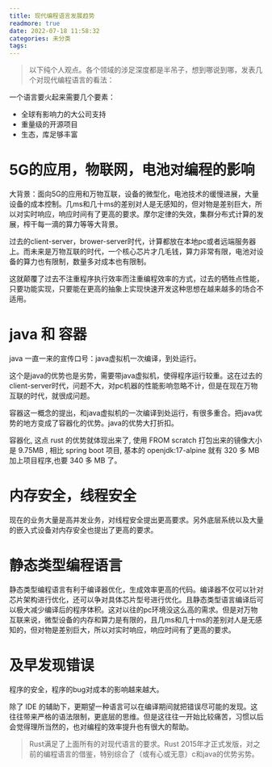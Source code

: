 ```yaml
---
title: 现代编程语言发展趋势
readmore: true
date: 2022-07-18 11:58:32
categories: 未分类
tags:
---
```


> 以下纯个人观点。各个领域的涉足深度都是半吊子，想到哪说到哪，发表几个对现代编程语言的看法：

一个语言要火起来需要几个要素：
* 全球有影响力的大公司支持
* 重量级的开源项目
* 生态，库足够丰富

# 5G的应用，物联网，电池对编程的影响

大背景：面向5G的应用和万物互联，设备的微型化，电池技术的缓慢进展，大量设备的成本控制。几ms和几十ms的差别对人是无感知的，但对物是差别巨大，所以对实时响应，响应时间有了更高的要求。摩尔定律的失效，集群分布式计算的发展，榨干每一滴的算力等等大背景。

过去的client-server，brower-server时代，计算都放在本地pc或者远端服务器上。而未来是万物互联的时代，一个核心芯片才几毛钱，算力非常有限，电池对设备的算力也有限制，数量多对成本也有限制。

这就颠覆了过去不注重程序执行效率而注重编程效率的方式，过去的牺牲点性能，只要功能实现，只要能在更高的抽象上实现快速开发这种思想在越来越多的场合不适用。

# java 和 容器

java 一直一来的宣传口号：java虚拟机一次编译，到处运行。

这个是java的优势也是劣势，需要带java虚拟机，使得程序运行较重。这在过去的client-server时代，问题不大，对pc机器的性能影响忽略不计，但是在现在万物互联的时代，就很成问题。

容器这一概念的提出，和java虚拟机的一次编译到处运行，有很多重合。把java优势的地方变成了容器化的优势。java的优势大打折扣。

容器化, 这点 rust 的优势就体现出来了, 使用 FROM scratch 打包出来的镜像大小是 9.75MB , 相比 spring boot 项目, 基本的 openjdk:17-alpine 就有 320 多 MB 加上项目程序,也要 340 多 MB 了。

# 内存安全，线程安全

现在的业务大量是高并发业务，对线程安全提出更高要求。另外底层系统以及大量的嵌入式设备对内存安全也提出了更高的要求。

# 静态类型编程语言

静态类型编程语言有利于编译器优化，生成效率更高的代码。编译器不仅可以针对芯片架构进行优化，还可以争对具体芯片型号进行优化。且静态类型语言编译后可以极大减少编译后的程序体积。这对以往的pc环境没这么高的需求。但是对万物互联来说，微型设备的内存和算力是有限的，且几ms和几十ms的差别对人是无感知的，但对物是差别巨大，所以对实时响应，响应时间有了更高的要求。

# 及早发现错误

程序的安全，程序的bug对成本的影响越来越大。

除了 IDE 的辅助下，更期望一种语言可以在编译期间就把错误尽可能的发现。这往往带来严格的语法限制，更底层的思维。但是这往往一开始比较痛苦，习惯以后会觉得理所当然的，也对编程的效率提升也有很大的帮助。

> Rust满足了上面所有的对现代语言的要求。Rust 2015年才正式发版，对之前的编程语言的借鉴，特别综合了（或有心或无意）c和java的优势劣势。